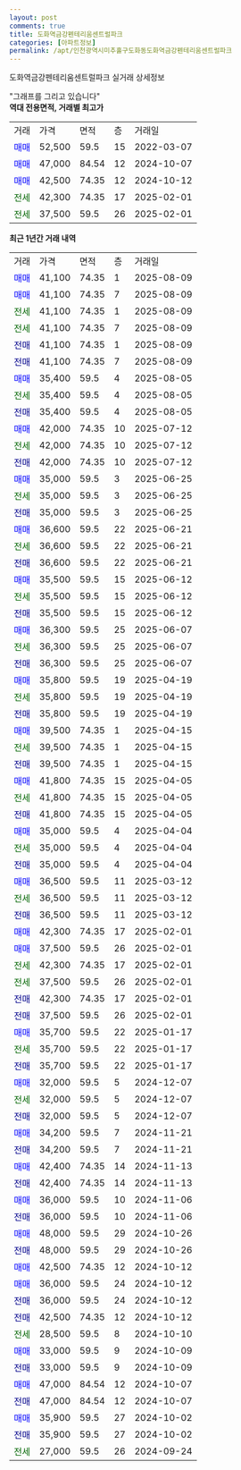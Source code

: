 ```yaml
---
layout: post
comments: true
title: 도화역금강펜테리움센트럴파크
categories: [아파트정보]
permalink: /apt/인천광역시미추홀구도화동도화역금강펜테리움센트럴파크
---
```


도화역금강펜테리움센트럴파크 실거래 상세정보

<script type="text/javascript">
  google.charts.load('current', {'packages':['line', 'corechart']});
  google.charts.setOnLoadCallback(drawChart);

  function drawChart() {
    var data = new google.visualization.DataTable();
    data.addColumn('date', '거래일');
    data.addColumn('number', "매매");
    data.addColumn('number', "전세");
    data.addColumn('number', "전매");

    data.addRows([[new Date(Date.parse("2025-08-09")), 41100, null, null], [new Date(Date.parse("2025-08-09")), 41100, null, null], [new Date(Date.parse("2025-08-09")), null, 41100, null], [new Date(Date.parse("2025-08-09")), null, 41100, null], [new Date(Date.parse("2025-08-09")), null, null, 41100], [new Date(Date.parse("2025-08-09")), null, null, 41100], [new Date(Date.parse("2025-08-05")), 35400, null, null], [new Date(Date.parse("2025-08-05")), null, 35400, null], [new Date(Date.parse("2025-08-05")), null, null, 35400], [new Date(Date.parse("2025-07-12")), 42000, null, null], [new Date(Date.parse("2025-07-12")), null, 42000, null], [new Date(Date.parse("2025-07-12")), null, null, 42000], [new Date(Date.parse("2025-06-25")), 35000, null, null], [new Date(Date.parse("2025-06-25")), null, 35000, null], [new Date(Date.parse("2025-06-25")), null, null, 35000], [new Date(Date.parse("2025-06-21")), 36600, null, null], [new Date(Date.parse("2025-06-21")), null, 36600, null], [new Date(Date.parse("2025-06-21")), null, null, 36600], [new Date(Date.parse("2025-06-12")), 35500, null, null], [new Date(Date.parse("2025-06-12")), null, 35500, null], [new Date(Date.parse("2025-06-12")), null, null, 35500], [new Date(Date.parse("2025-06-07")), 36300, null, null], [new Date(Date.parse("2025-06-07")), null, 36300, null], [new Date(Date.parse("2025-06-07")), null, null, 36300], [new Date(Date.parse("2025-04-19")), 35800, null, null], [new Date(Date.parse("2025-04-19")), null, 35800, null], [new Date(Date.parse("2025-04-19")), null, null, 35800], [new Date(Date.parse("2025-04-15")), 39500, null, null], [new Date(Date.parse("2025-04-15")), null, 39500, null], [new Date(Date.parse("2025-04-15")), null, null, 39500], [new Date(Date.parse("2025-04-05")), 41800, null, null], [new Date(Date.parse("2025-04-05")), null, 41800, null], [new Date(Date.parse("2025-04-05")), null, null, 41800], [new Date(Date.parse("2025-04-04")), 35000, null, null], [new Date(Date.parse("2025-04-04")), null, 35000, null], [new Date(Date.parse("2025-04-04")), null, null, 35000], [new Date(Date.parse("2025-03-12")), 36500, null, null], [new Date(Date.parse("2025-03-12")), null, 36500, null], [new Date(Date.parse("2025-03-12")), null, null, 36500], [new Date(Date.parse("2025-02-01")), 42300, null, null], [new Date(Date.parse("2025-02-01")), 37500, null, null], [new Date(Date.parse("2025-02-01")), null, 42300, null], [new Date(Date.parse("2025-02-01")), null, 37500, null], [new Date(Date.parse("2025-02-01")), null, null, 42300], [new Date(Date.parse("2025-02-01")), null, null, 37500], [new Date(Date.parse("2025-01-17")), 35700, null, null], [new Date(Date.parse("2025-01-17")), null, 35700, null], [new Date(Date.parse("2025-01-17")), null, null, 35700], [new Date(Date.parse("2024-12-07")), 32000, null, null], [new Date(Date.parse("2024-12-07")), null, 32000, null], [new Date(Date.parse("2024-12-07")), null, null, 32000], [new Date(Date.parse("2024-11-21")), 34200, null, null], [new Date(Date.parse("2024-11-21")), null, null, 34200], [new Date(Date.parse("2024-11-13")), 42400, null, null], [new Date(Date.parse("2024-11-13")), null, null, 42400], [new Date(Date.parse("2024-11-06")), 36000, null, null], [new Date(Date.parse("2024-11-06")), null, null, 36000], [new Date(Date.parse("2024-10-26")), 48000, null, null], [new Date(Date.parse("2024-10-26")), null, null, 48000], [new Date(Date.parse("2024-10-12")), 42500, null, null], [new Date(Date.parse("2024-10-12")), 36000, null, null], [new Date(Date.parse("2024-10-12")), null, null, 36000], [new Date(Date.parse("2024-10-12")), null, null, 42500], [new Date(Date.parse("2024-10-10")), null, 28500, null], [new Date(Date.parse("2024-10-09")), 33000, null, null], [new Date(Date.parse("2024-10-09")), null, null, 33000], [new Date(Date.parse("2024-10-07")), 47000, null, null], [new Date(Date.parse("2024-10-07")), null, null, 47000], [new Date(Date.parse("2024-10-02")), 35900, null, null], [new Date(Date.parse("2024-10-02")), null, null, 35900], [new Date(Date.parse("2024-09-24")), null, 27000, null]]);

    var options = {
      hAxis: {
        format: 'yyyy/MM/dd'
      },    
      lineWidth: 0,
      pointsVisible: true,    
      title: '최근 1년간 유형별 실거래가 분포',
      legend: { position: 'bottom' }
    };

    var formatter = new google.visualization.NumberFormat({pattern:'###,###'} );
    formatter.format(data, 1);
    formatter.format(data, 2);
    
    setTimeout(function() {
        var chart = new google.visualization.LineChart(document.getElementById('columnchart_material'));
        chart.draw(data, (options));
        document.getElementById('loading').style.display = 'none';
    }, 200);
  }
</script>


<div id="loading" style="z-index:20; display: block; margin-left: 0px">"그래프를 그리고 있습니다"</div>
<div id="columnchart_material" style="width: 95%; margin-left: 0px; display: block"></div>
<!-- contents start -->
<b>역대 전용면적, 거래별 최고가</b>
<table class="sortable">
    <tr>
      <td>거래</td>
      <td>가격</td>
      <td>면적</td>
      <td>층</td>
      <td>거래일</td>
    </tr>
        <tr>
          <td><a style="color: blue">매매</a></td>
          <td>52,500</td>
          <td>59.5</td>
          <td>15</td>
          <td>2022-03-07</td>
        </tr>            <tr>
          <td><a style="color: blue">매매</a></td>
          <td>47,000</td>
          <td>84.54</td>
          <td>12</td>
          <td>2024-10-07</td>
        </tr>            <tr>
          <td><a style="color: blue">매매</a></td>
          <td>42,500</td>
          <td>74.35</td>
          <td>12</td>
          <td>2024-10-12</td>
        </tr>        
        <tr>
              <td><a style="color: darkgreen">전세</a></td>
              <td>42,300</td>
              <td>74.35</td>
              <td>17</td>
              <td>2025-02-01</td>
            </tr>            <tr>
              <td><a style="color: darkgreen">전세</a></td>
              <td>37,500</td>
              <td>59.5</td>
              <td>26</td>
              <td>2025-02-01</td>
            </tr>        
    
</table>

<b>최근 1년간 거래 내역</b>

<table class="sortable">
    <tr>
      <td>거래</td>
      <td>가격</td>
      <td>면적</td>
      <td>층</td>
      <td>거래일</td>
    </tr>
    <tr>
      <td><a style="color: blue">매매</a></td>
      <td>41,100</td>
      <td>74.35</td>
      <td>1</td>
      <td>2025-08-09</td>
    </tr>          <tr>
      <td><a style="color: blue">매매</a></td>
      <td>41,100</td>
      <td>74.35</td>
      <td>7</td>
      <td>2025-08-09</td>
    </tr>          <tr>
      <td><a style="color: darkgreen">전세</a></td>
      <td>41,100</td>
      <td>74.35</td>
      <td>1</td>
      <td>2025-08-09</td>
    </tr>          <tr>
      <td><a style="color: darkgreen">전세</a></td>
      <td>41,100</td>
      <td>74.35</td>
      <td>7</td>
      <td>2025-08-09</td>
    </tr>          <tr>
      <td><a style="color: darkblue">전매</a></td>
      <td>41,100</td>
      <td>74.35</td>
      <td>1</td>
      <td>2025-08-09</td>
    </tr>          <tr>
      <td><a style="color: darkblue">전매</a></td>
      <td>41,100</td>
      <td>74.35</td>
      <td>7</td>
      <td>2025-08-09</td>
    </tr>          <tr>
      <td><a style="color: blue">매매</a></td>
      <td>35,400</td>
      <td>59.5</td>
      <td>4</td>
      <td>2025-08-05</td>
    </tr>          <tr>
      <td><a style="color: darkgreen">전세</a></td>
      <td>35,400</td>
      <td>59.5</td>
      <td>4</td>
      <td>2025-08-05</td>
    </tr>          <tr>
      <td><a style="color: darkblue">전매</a></td>
      <td>35,400</td>
      <td>59.5</td>
      <td>4</td>
      <td>2025-08-05</td>
    </tr>          <tr>
      <td><a style="color: blue">매매</a></td>
      <td>42,000</td>
      <td>74.35</td>
      <td>10</td>
      <td>2025-07-12</td>
    </tr>          <tr>
      <td><a style="color: darkgreen">전세</a></td>
      <td>42,000</td>
      <td>74.35</td>
      <td>10</td>
      <td>2025-07-12</td>
    </tr>          <tr>
      <td><a style="color: darkblue">전매</a></td>
      <td>42,000</td>
      <td>74.35</td>
      <td>10</td>
      <td>2025-07-12</td>
    </tr>          <tr>
      <td><a style="color: blue">매매</a></td>
      <td>35,000</td>
      <td>59.5</td>
      <td>3</td>
      <td>2025-06-25</td>
    </tr>          <tr>
      <td><a style="color: darkgreen">전세</a></td>
      <td>35,000</td>
      <td>59.5</td>
      <td>3</td>
      <td>2025-06-25</td>
    </tr>          <tr>
      <td><a style="color: darkblue">전매</a></td>
      <td>35,000</td>
      <td>59.5</td>
      <td>3</td>
      <td>2025-06-25</td>
    </tr>          <tr>
      <td><a style="color: blue">매매</a></td>
      <td>36,600</td>
      <td>59.5</td>
      <td>22</td>
      <td>2025-06-21</td>
    </tr>          <tr>
      <td><a style="color: darkgreen">전세</a></td>
      <td>36,600</td>
      <td>59.5</td>
      <td>22</td>
      <td>2025-06-21</td>
    </tr>          <tr>
      <td><a style="color: darkblue">전매</a></td>
      <td>36,600</td>
      <td>59.5</td>
      <td>22</td>
      <td>2025-06-21</td>
    </tr>          <tr>
      <td><a style="color: blue">매매</a></td>
      <td>35,500</td>
      <td>59.5</td>
      <td>15</td>
      <td>2025-06-12</td>
    </tr>          <tr>
      <td><a style="color: darkgreen">전세</a></td>
      <td>35,500</td>
      <td>59.5</td>
      <td>15</td>
      <td>2025-06-12</td>
    </tr>          <tr>
      <td><a style="color: darkblue">전매</a></td>
      <td>35,500</td>
      <td>59.5</td>
      <td>15</td>
      <td>2025-06-12</td>
    </tr>          <tr>
      <td><a style="color: blue">매매</a></td>
      <td>36,300</td>
      <td>59.5</td>
      <td>25</td>
      <td>2025-06-07</td>
    </tr>          <tr>
      <td><a style="color: darkgreen">전세</a></td>
      <td>36,300</td>
      <td>59.5</td>
      <td>25</td>
      <td>2025-06-07</td>
    </tr>          <tr>
      <td><a style="color: darkblue">전매</a></td>
      <td>36,300</td>
      <td>59.5</td>
      <td>25</td>
      <td>2025-06-07</td>
    </tr>          <tr>
      <td><a style="color: blue">매매</a></td>
      <td>35,800</td>
      <td>59.5</td>
      <td>19</td>
      <td>2025-04-19</td>
    </tr>          <tr>
      <td><a style="color: darkgreen">전세</a></td>
      <td>35,800</td>
      <td>59.5</td>
      <td>19</td>
      <td>2025-04-19</td>
    </tr>          <tr>
      <td><a style="color: darkblue">전매</a></td>
      <td>35,800</td>
      <td>59.5</td>
      <td>19</td>
      <td>2025-04-19</td>
    </tr>          <tr>
      <td><a style="color: blue">매매</a></td>
      <td>39,500</td>
      <td>74.35</td>
      <td>1</td>
      <td>2025-04-15</td>
    </tr>          <tr>
      <td><a style="color: darkgreen">전세</a></td>
      <td>39,500</td>
      <td>74.35</td>
      <td>1</td>
      <td>2025-04-15</td>
    </tr>          <tr>
      <td><a style="color: darkblue">전매</a></td>
      <td>39,500</td>
      <td>74.35</td>
      <td>1</td>
      <td>2025-04-15</td>
    </tr>          <tr>
      <td><a style="color: blue">매매</a></td>
      <td>41,800</td>
      <td>74.35</td>
      <td>15</td>
      <td>2025-04-05</td>
    </tr>          <tr>
      <td><a style="color: darkgreen">전세</a></td>
      <td>41,800</td>
      <td>74.35</td>
      <td>15</td>
      <td>2025-04-05</td>
    </tr>          <tr>
      <td><a style="color: darkblue">전매</a></td>
      <td>41,800</td>
      <td>74.35</td>
      <td>15</td>
      <td>2025-04-05</td>
    </tr>          <tr>
      <td><a style="color: blue">매매</a></td>
      <td>35,000</td>
      <td>59.5</td>
      <td>4</td>
      <td>2025-04-04</td>
    </tr>          <tr>
      <td><a style="color: darkgreen">전세</a></td>
      <td>35,000</td>
      <td>59.5</td>
      <td>4</td>
      <td>2025-04-04</td>
    </tr>          <tr>
      <td><a style="color: darkblue">전매</a></td>
      <td>35,000</td>
      <td>59.5</td>
      <td>4</td>
      <td>2025-04-04</td>
    </tr>          <tr>
      <td><a style="color: blue">매매</a></td>
      <td>36,500</td>
      <td>59.5</td>
      <td>11</td>
      <td>2025-03-12</td>
    </tr>          <tr>
      <td><a style="color: darkgreen">전세</a></td>
      <td>36,500</td>
      <td>59.5</td>
      <td>11</td>
      <td>2025-03-12</td>
    </tr>          <tr>
      <td><a style="color: darkblue">전매</a></td>
      <td>36,500</td>
      <td>59.5</td>
      <td>11</td>
      <td>2025-03-12</td>
    </tr>          <tr>
      <td><a style="color: blue">매매</a></td>
      <td>42,300</td>
      <td>74.35</td>
      <td>17</td>
      <td>2025-02-01</td>
    </tr>          <tr>
      <td><a style="color: blue">매매</a></td>
      <td>37,500</td>
      <td>59.5</td>
      <td>26</td>
      <td>2025-02-01</td>
    </tr>          <tr>
      <td><a style="color: darkgreen">전세</a></td>
      <td>42,300</td>
      <td>74.35</td>
      <td>17</td>
      <td>2025-02-01</td>
    </tr>          <tr>
      <td><a style="color: darkgreen">전세</a></td>
      <td>37,500</td>
      <td>59.5</td>
      <td>26</td>
      <td>2025-02-01</td>
    </tr>          <tr>
      <td><a style="color: darkblue">전매</a></td>
      <td>42,300</td>
      <td>74.35</td>
      <td>17</td>
      <td>2025-02-01</td>
    </tr>          <tr>
      <td><a style="color: darkblue">전매</a></td>
      <td>37,500</td>
      <td>59.5</td>
      <td>26</td>
      <td>2025-02-01</td>
    </tr>          <tr>
      <td><a style="color: blue">매매</a></td>
      <td>35,700</td>
      <td>59.5</td>
      <td>22</td>
      <td>2025-01-17</td>
    </tr>          <tr>
      <td><a style="color: darkgreen">전세</a></td>
      <td>35,700</td>
      <td>59.5</td>
      <td>22</td>
      <td>2025-01-17</td>
    </tr>          <tr>
      <td><a style="color: darkblue">전매</a></td>
      <td>35,700</td>
      <td>59.5</td>
      <td>22</td>
      <td>2025-01-17</td>
    </tr>          <tr>
      <td><a style="color: blue">매매</a></td>
      <td>32,000</td>
      <td>59.5</td>
      <td>5</td>
      <td>2024-12-07</td>
    </tr>          <tr>
      <td><a style="color: darkgreen">전세</a></td>
      <td>32,000</td>
      <td>59.5</td>
      <td>5</td>
      <td>2024-12-07</td>
    </tr>          <tr>
      <td><a style="color: darkblue">전매</a></td>
      <td>32,000</td>
      <td>59.5</td>
      <td>5</td>
      <td>2024-12-07</td>
    </tr>          <tr>
      <td><a style="color: blue">매매</a></td>
      <td>34,200</td>
      <td>59.5</td>
      <td>7</td>
      <td>2024-11-21</td>
    </tr>          <tr>
      <td><a style="color: darkblue">전매</a></td>
      <td>34,200</td>
      <td>59.5</td>
      <td>7</td>
      <td>2024-11-21</td>
    </tr>          <tr>
      <td><a style="color: blue">매매</a></td>
      <td>42,400</td>
      <td>74.35</td>
      <td>14</td>
      <td>2024-11-13</td>
    </tr>          <tr>
      <td><a style="color: darkblue">전매</a></td>
      <td>42,400</td>
      <td>74.35</td>
      <td>14</td>
      <td>2024-11-13</td>
    </tr>          <tr>
      <td><a style="color: blue">매매</a></td>
      <td>36,000</td>
      <td>59.5</td>
      <td>10</td>
      <td>2024-11-06</td>
    </tr>          <tr>
      <td><a style="color: darkblue">전매</a></td>
      <td>36,000</td>
      <td>59.5</td>
      <td>10</td>
      <td>2024-11-06</td>
    </tr>          <tr>
      <td><a style="color: blue">매매</a></td>
      <td>48,000</td>
      <td>59.5</td>
      <td>29</td>
      <td>2024-10-26</td>
    </tr>          <tr>
      <td><a style="color: darkblue">전매</a></td>
      <td>48,000</td>
      <td>59.5</td>
      <td>29</td>
      <td>2024-10-26</td>
    </tr>          <tr>
      <td><a style="color: blue">매매</a></td>
      <td>42,500</td>
      <td>74.35</td>
      <td>12</td>
      <td>2024-10-12</td>
    </tr>          <tr>
      <td><a style="color: blue">매매</a></td>
      <td>36,000</td>
      <td>59.5</td>
      <td>24</td>
      <td>2024-10-12</td>
    </tr>          <tr>
      <td><a style="color: darkblue">전매</a></td>
      <td>36,000</td>
      <td>59.5</td>
      <td>24</td>
      <td>2024-10-12</td>
    </tr>          <tr>
      <td><a style="color: darkblue">전매</a></td>
      <td>42,500</td>
      <td>74.35</td>
      <td>12</td>
      <td>2024-10-12</td>
    </tr>          <tr>
      <td><a style="color: darkgreen">전세</a></td>
      <td>28,500</td>
      <td>59.5</td>
      <td>8</td>
      <td>2024-10-10</td>
    </tr>          <tr>
      <td><a style="color: blue">매매</a></td>
      <td>33,000</td>
      <td>59.5</td>
      <td>9</td>
      <td>2024-10-09</td>
    </tr>          <tr>
      <td><a style="color: darkblue">전매</a></td>
      <td>33,000</td>
      <td>59.5</td>
      <td>9</td>
      <td>2024-10-09</td>
    </tr>          <tr>
      <td><a style="color: blue">매매</a></td>
      <td>47,000</td>
      <td>84.54</td>
      <td>12</td>
      <td>2024-10-07</td>
    </tr>          <tr>
      <td><a style="color: darkblue">전매</a></td>
      <td>47,000</td>
      <td>84.54</td>
      <td>12</td>
      <td>2024-10-07</td>
    </tr>          <tr>
      <td><a style="color: blue">매매</a></td>
      <td>35,900</td>
      <td>59.5</td>
      <td>27</td>
      <td>2024-10-02</td>
    </tr>          <tr>
      <td><a style="color: darkblue">전매</a></td>
      <td>35,900</td>
      <td>59.5</td>
      <td>27</td>
      <td>2024-10-02</td>
    </tr>          <tr>
      <td><a style="color: darkgreen">전세</a></td>
      <td>27,000</td>
      <td>59.5</td>
      <td>26</td>
      <td>2024-09-24</td>
    </tr>      </table>
<!-- contents end -->    

